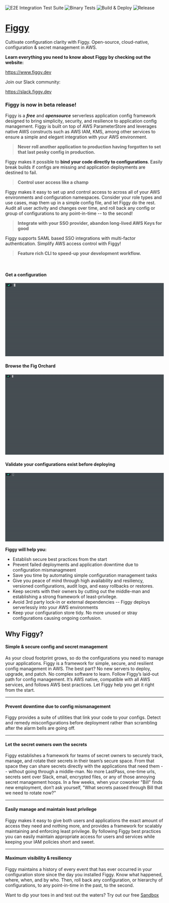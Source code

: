 ![E2E Integration Test Suite](https://github.com/figtools/figgy-cli/workflows/E2E%20Integration%20Test%20Suite/badge.svg?branch=master)
![Binary Tests](https://github.com/figtools/figgy-cli/workflows/Test%20Binaries/badge.svg?branch=master)
![Build & Deploy](https://github.com/figtools/figgy-cli/workflows/Build%20&%20Deploy/badge.svg?branch=master)
![Release](https://github.com/figtools/figgy-cli/workflows/Release/badge.svg?branch=master)

# [Figgy](https://www.figgy.dev)

Cultivate configuration clarity with Figgy. Open-source, cloud-native, configuration & secret management in AWS.

**Learn everything you need to know about Figgy by checking out the website:**

https://www.figgy.dev

Join our Slack community:

https://slack.figgy.dev

### Figgy is now in beta release!

Figgy is a **_free_** and **_opensource_** serverless application config framework designed to bring simplicity, security, and resilience to 
application config management. Figgy is built on top of AWS ParameterStore and leverages native AWS constructs such as AWS IAM, 
KMS, among other services to ensure a simple and elegant integration with your AWS environment.
<br/>

> **Never roll another application to production having forgotten to set that last pesky
config in production.**


Figgy makes it possible to **bind your code directly to configurations**. Easily break builds if configs 
are missing and application deployments are destined to fail.


> **Control user access like a champ**


Figgy makes it easy to set up and control access to across all of your AWS environments and configuration namespaces. Consider
your role types and use cases, map them up in a simple config file, and let Figgy do the rest. Audit all user activity and 
changes over time, and roll back any config or group of configurations to any point-in-time -- to the second!


> **Integrate with your SSO provider, abandon long-lived AWS Keys for good**


Figgy supports SAML based SSO integrations with multi-factor authentication. Simplify AWS access control with Figgy!


> **Feature rich CLI to speed-up your development workflow.**

<br/>


#### Get a configuration
![Figgy Get](.assets/gifs/get.gif)

#### Browse the Fig Orchard
![Figgy Get](.assets/gifs/browse.gif)


#### Validate your configurations exist before deploying
![Figgy Validate](.assets/gifs/validate.gif)


**Figgy will help you:**

- Establish secure best practices from the start
- Prevent failed deployments and application downtime due to configuration mismanagmeent
- Save you time by automating simple configuration management tasks
- Give you peace of mind through high availability and resiliency, versioned configurations, audit logs, and easy rollbacks or restores.
- Keep secrets with their owners by cutting out the middle-man and establishing a strong framework of least-privilege. 
- Avoid 3rd party lock-in or external dependencies -- Figgy deploys serverlessly into your AWS environments
- Keep your configuration store tidy. No more unused or stray configurations causing ongoing confusion.


## Why Figgy?

#### Simple & secure config and secret management
As your cloud footprint grows, so do the configurations you need to manage your applications. 
Figgy is a framework for simple, secure, and resilient config management in AWS. The best part? No new servers to 
deploy, upgrade, and patch. No complex software to learn. Follow Figgy’s laid-out path for config management. 
It’s AWS native, compatible with all AWS services, and follows AWS best practices. Let Figgy help you get it right from the start.

---
#### Prevent downtime due to config mismanagement
Figgy provides a suite of utilities that link your code to your configs. 
Detect and remedy misconfigurations before deployment rather than scrambling after the alarm bells are going off.

---
#### Let the secret owners own the secrets
Figgy establishes a framework for teams of secret owners to securely track, manage, and rotate their secrets in their 
team’s secure space. From that space they can share secrets directly with the applications that need them -- 
without going through a middle-man. No more LastPass, one-time urls, secrets sent over Slack, email, encrypted files, 
or any of those annoying secret management hoops. In a few weeks, when your coworker "Bill" finds new employment, 
don’t ask yourself, "What secrets passed through Bill that we need to rotate now?"

---
#### Easily manage and maintain least privilege
Figgy makes it easy to give both users and applications the exact amount of access they need and nothing more, and provides
a framework for scalably maintaining and enforcing least privilege. By following Figgy best
practices you can easily maintain appropriate access for users and services while keeping your IAM policies short and sweet.

---
#### Maximum visibility & resiliency
Figgy maintains a history of every event that has ever occurred in your configuration store since the day you 
installed Figgy. Know what happened, where, when, and by who. Then, roll back any configuration, 
or hierarchy of configurations, to any point-in-time in the past, to the second.


Want to dip your toes in and test out the waters? Try out our free [Sandbox](https://www.figgy.dev/getting-started/sandbox/)
